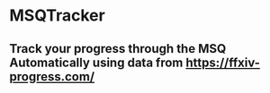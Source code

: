 # MSQTracker
## Track your progress through the MSQ Automatically using data from https://ffxiv-progress.com/